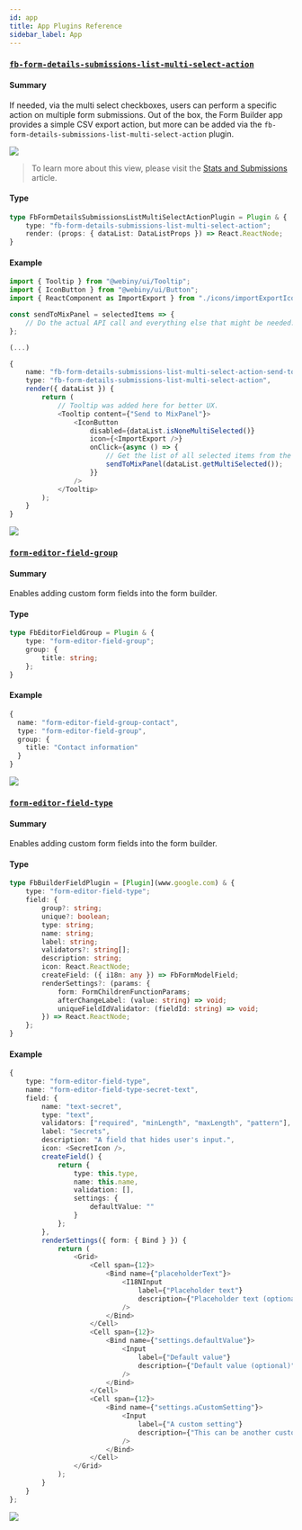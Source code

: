 ```yaml
---
id: app
title: App Plugins Reference
sidebar_label: App
---
```


### [`fb-form-details-submissions-list-multi-select-action`](/docs/webiny-apps/form-builder/development/plugins-reference/app#fb-form-details-submissions-list-multi-select-actionx)

#### Summary

If needed, via the multi select checkboxes, users can perform a specific action on multiple form submissions. Out of the box, the Form Builder app provides a simple CSV export action, but more can be added via the `fb-form-details-submissions-list-multi-select-action` plugin.

![](/img/webiny-apps/form-builder/development/plugins-reference/fb-form-details-submissions-list-multi-select-action/example-submissions-list.png)

> To learn more about this view, please visit the [Stats and Submissions](/docs/webiny-apps/form-builder/form-stats) article.

#### Type

```ts
type FbFormDetailsSubmissionsListMultiSelectActionPlugin = Plugin & {
    type: "fb-form-details-submissions-list-multi-select-action";
    render: (props: { dataList: DataListProps }) => React.ReactNode;
}
```

#### Example

```ts
import { Tooltip } from "@webiny/ui/Tooltip";
import { IconButton } from "@webiny/ui/Button";
import { ReactComponent as ImportExport } from "./icons/importExportIcon.svg";

const sendToMixPanel = selectedItems => {
    // Do the actual API call and everything else that might be needed.
};

(...)

{
    name: "fb-form-details-submissions-list-multi-select-action-send-to-mix-panel",
    type: "fb-form-details-submissions-list-multi-select-action",
    render({ dataList }) {
        return (
            // Tooltip was added here for better UX.
            <Tooltip content={"Send to MixPanel"}>
                <IconButton
                    disabled={dataList.isNoneMultiSelected()}
                    icon={<ImportExport />}
                    onClick={async () => {
                        // Get the list of all selected items from the "dataList" object.
                        sendToMixPanel(dataList.getMultiSelected());
                    }}
                />
            </Tooltip>
        );
    }
}
```

![](/img/webiny-apps/form-builder/development/plugins-reference/fb-form-details-submissions-list-multi-select-action/example-results.png)


### [`form-editor-field-group`](/docs/webiny-apps/form-builder/development/plugins-reference/app#form-editor-field-group)

#### Summary

Enables adding custom form fields into the form builder.

#### Type

```ts
type FbEditorFieldGroup = Plugin & {
    type: "form-editor-field-group";
    group: {
        title: string;
    };
}
```

#### Example

```ts
{
  name: "form-editor-field-group-contact",
  type: "form-editor-field-group",
  group: {
    title: "Contact information"
  }
}
```

![](/img/webiny-apps/form-builder/development/form-field-groups/contact-details-group.png)


### [`form-editor-field-type`](/docs/webiny-apps/form-builder/development/plugins-reference/app#form-editor-field-type)

#### Summary

Enables adding custom form fields into the form builder.

#### Type

```ts
type FbBuilderFieldPlugin = [Plugin](www.google.com) & {
    type: "form-editor-field-type";
    field: {
        group?: string;
        unique?: boolean;
        type: string;
        name: string;
        label: string;
        validators?: string[];
        description: string;
        icon: React.ReactNode;
        createField: ({ i18n: any }) => FbFormModelField;
        renderSettings?: (params: {
            form: FormChildrenFunctionParams;
            afterChangeLabel: (value: string) => void;
            uniqueFieldIdValidator: (fieldId: string) => void;
        }) => React.ReactNode;
    };
}
```

#### Example

```ts
{
    type: "form-editor-field-type",
    name: "form-editor-field-type-secret-text",
    field: {
        name: "text-secret",
        type: "text",
        validators: ["required", "minLength", "maxLength", "pattern"],
        label: "Secrets",
        description: "A field that hides user's input.",
        icon: <SecretIcon />,
        createField() {
            return {
                type: this.type,
                name: this.name,
                validation: [],
                settings: {
                    defaultValue: ""
                }
            };
        },
        renderSettings({ form: { Bind } }) {
            return (
                <Grid>
                    <Cell span={12}>
                        <Bind name={"placeholderText"}>
                            <I18NInput
                                label={"Placeholder text"}
                                description={"Placeholder text (optional)"}
                            />
                        </Bind>
                    </Cell>
                    <Cell span={12}>
                        <Bind name={"settings.defaultValue"}>
                            <Input
                                label={"Default value"}
                                description={"Default value (optional)"}
                            />
                        </Bind>
                    </Cell>
                    <Cell span={12}>
                        <Bind name={"settings.aCustomSetting"}>
                            <Input
                                label={"A custom setting"}
                                description={"This can be another custom setting needed for the input."}
                            />
                        </Bind>
                    </Cell>
                </Grid>
            );
        }
    }
};
```

![](/img/webiny-apps/form-builder/development/form-fields/form-field-registered.png)

